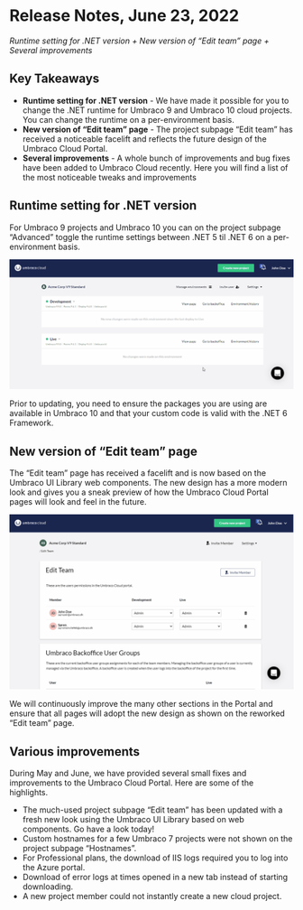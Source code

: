 # Release Notes, June 23, 2022

_Runtime setting for .NET version + New version of “Edit team” page + Several improvements_

## Key Takeaways
- **Runtime setting for .NET version** - We have made it possible for you to change the .NET runtime for Umbraco 9 and Umbraco 10 cloud projects. You can change the runtime on a per-environment basis.
- **New version of “Edit team” page** - The project subpage “Edit team” has received a noticeable facelift and reflects the future design of the Umbraco Cloud Portal.
- **Several improvements** - A whole bunch of improvements and bug fixes have been added to Umbraco Cloud recently. Here you will find a list of the most noticeable tweaks and improvements

## Runtime setting for .NET version

For Umbraco 9 projects and Umbraco 10 you can on the project subpage “Advanced” toggle the runtime settings between .NET 5 til .NET 6 on a per-environment basis.

![RuntimeSettingsForV9](images/RuntimeSettingsForV9.gif)

Prior to updating, you need to ensure the packages you are using are available in Umbraco 10 and that your custom code is valid with the .NET 6 Framework.

## New version of “Edit team” page
The “Edit team” page has received a facelift and is now based on the Umbraco UI Library web components. The new design has a more modern look and gives you a sneak preview of how the Umbraco Cloud Portal pages will look and feel in the future.

![NewEditTeamPage.gif](images/NewEditTeamPage.gif)

We will continuously improve the many other sections in the Portal and ensure that all pages will adopt the new design as shown on the reworked “Edit team” page.

## Various improvements
During May and June, we have provided several small fixes and improvements to the Umbraco Cloud Portal. Here are some of the highlights.
- The much-used project subpage “Edit team” has been updated with a fresh new look using the Umbraco UI Library based on web components. Go have a look today!
- Custom hostnames for a few Umbraco 7 projects were not shown on the project subpage “Hostnames”.
- For Professional plans, the download of IIS logs required you to log into the Azure portal.
- Download of error logs at times opened in a new tab instead of starting downloading.
- A new project member could not instantly create a new cloud project.
